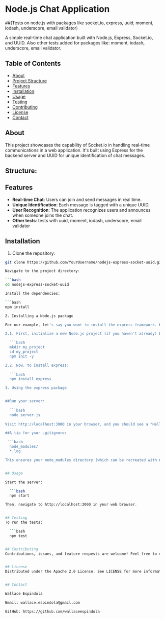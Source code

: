 # Node.js Chat Application 
##(Tests on node.js with packages like socket.io, express, uuid, moment, iodash, underscore, email validator)

A simple real-time chat application built with Node.js, Express, Socket.io, and UUID. Also other tests added for packages like: moment, iodash, underscore, email validator.


## Table of Contents

- [About](#about)
- [Project Structure](#structure)
- [Features](#features)
- [Installation](#installation)
- [Usage](#usage)
- [Testing](#testing)
- [Contributing](#contributing)
- [License](#license)
- [Contact](#contact)


## About

This project showcases the capability of Socket.io in handling real-time communications in a web application. 
It's built using Express for the backend server and UUID for unique identification of chat messages.


## Structure:



## Features

- **Real-time Chat**: Users can join and send messages in real time.
- **Unique Identification**: Each message is tagged with a unique UUID.
- **User Recognition**: The application recognizes users and announces when someone joins the chat.
- **Other tests**: tests with uuid, moment, iodash, underscore, email validator

  
## Installation

1. Clone the repository:
  ```bash
  git clone https://github.com/YourUsername/nodejs-express-socket-uuid.git

Navigate to the project directory:

  ```bash
  cd nodejs-express-socket-uuid

Install the dependencies:

  ```bash
  npm install

2. Installing a Node.js package

For our example, let's say you want to install the express framework. Here's how you'd do it:

2.1. First, initialize a new Node.js project (if you haven’t already) by using:

    ```bash
    mkdir my_project
    cd my_project
    npm init -y

2.2. Now, to install express:
    
    ```bash
    npm install express

3. Using the express package


##Run your server:
    
    ```bash
    node server.js
    
Visit http://localhost:3000 in your browser, and you should see a "Hello World!".

##A tip for your .gitignore:

   ```bash
    node_modules/
    *.log

This ensures your node_modules directory (which can be recreated with npm install from the package.json) and any .log files aren't committed to version control.


## Usage

Start the server:

    ```bash
    npm start

Then, navigate to http://localhost:3000 in your web browser.


## Testing
To run the tests:

    ```bash
    npm test


## Contributing
Contributions, issues, and feature requests are welcome! Feel free to check issues page.


## License
Distributed under the Apache 2.0 License. See LICENSE for more information.


## Contact

Wallace Espindola

Email: wallace.espindola@gmail.com

GitHub: https://github.com/wallaceespindola


